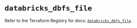 # `databricks_dbfs_file`

Refer to the Terraform Registry for docs: [`databricks_dbfs_file`](https://registry.terraform.io/providers/databricks/databricks/1.57.0/docs/resources/dbfs_file).
